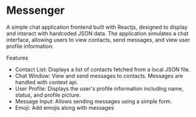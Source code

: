 # Messenger

A simple chat application frontend built with Reactjs, designed to display and interact with hardcoded JSON data. The application simulates a chat interface, allowing users to view contacts, send messages, and view user profile information.

Features
* Contact List: Displays a list of contacts fetched from a local JSON file.
* Chat Window: View and send messages to contacts. Messages are handled with context api.
* User Profile: Displays the user's profile information including name, status, and profile picture.
* Message Input: Allows sending messages using a simple form.
* Emoji: Add emojis along with messages
